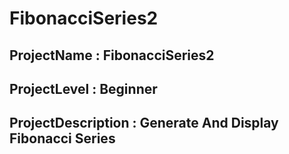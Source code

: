 # FibonacciSeries2
## ProjectName : FibonacciSeries2
## ProjectLevel : Beginner
## ProjectDescription : Generate And Display Fibonacci Series